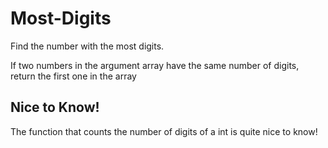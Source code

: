# Most-Digits

Find the number with the most digits.

If two numbers in the argument array have the same number of digits, return the first one in the array


## Nice to Know!
The function that counts the number of digits of a int is quite nice to know!
